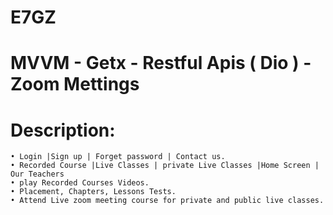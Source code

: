 # E7GZ
# MVVM - Getx - Restful Apis ( Dio ) - Zoom Mettings
# Description:
    • Login |Sign up | Forget password | Contact us.
    • Recorded Course |Live Classes | private Live Classes |Home Screen | Our Teachers
    • play Recorded Courses Videos.
    • Placement, Chapters, Lessons Tests.
    • Attend Live zoom meeting course for private and public live classes.
    
    
